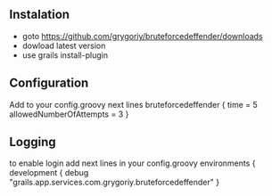 ## Instalation
- goto https://github.com/grygoriy/bruteforcedeffender/downloads
- dowload latest version
- use grails install-plugin <path to file>

## Configuration
Add to your config.groovy next lines
bruteforcedeffender {
    time = 5
    allowedNumberOfAttempts = 3
}

## Logging
to enable login add next lines in your config.groovy
    environments {
        development {
    debug "grails.app.services.com.grygoriy.bruteforcedeffender"
    }

